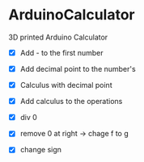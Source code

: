 # ArduinoCalculator
3D printed Arduino Calculator
- [x] Add - to the first number
- [x] Add decimal point to the number's
- [x] Calculus with decimal point
- [x] Add calculus to the operations
- [x] div 0

- [x] remove 0 at right -> chage f to g
- [x] change sign
